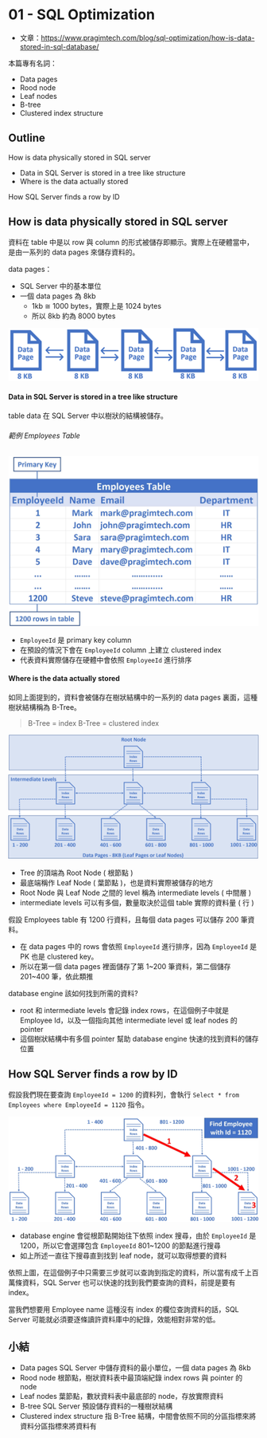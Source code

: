 # 01 - SQL Optimization
* 文章：https://www.pragimtech.com/blog/sql-optimization/how-is-data-stored-in-sql-database/

本篇專有名詞：
* Data pages
* Rood node
* Leaf nodes
* B-tree
* Clustered index structure

## Outline
How is data physically stored in SQL server
  * Data in SQL Server is stored in a tree like structure
  * Where is the data actually stored

How SQL Server finds a row by ID

## How is data physically stored in SQL server
資料在 table 中是以 row 與 column 的形式被儲存即顯示。實際上在硬體當中，是由一系列的 data pages 來儲存資料的。

data pages：
* SQL Server 中的基本單位
* 一個 data pages 為 8kb
   * 1kb ≅ 1000 bytes，實際上是 1024 bytes
   * 所以 8kb 約為 8000 bytes

![](/images/sql-opt/1-1.png)

#### Data in SQL Server is stored in a tree like structure
table data 在 SQL Server 中以樹狀的結構被儲存。

###### 範例 Employees Table
![](/images/sql-opt/1-2.jpg)

* `EmployeeId` 是 primary key column
* 在預設的情況下會在 `EmployeeId` column 上建立 clustered index
* 代表資料實際儲存在硬體中會依照 `EmployeeId` 進行排序

#### Where is the data actually stored
如同上面提到的，資料會被儲存在樹狀結構中的一系列的 data pages 裏面，這種樹狀結構稱為 B-Tree。

> B-Tree = index B-Tree = clustered index

![](/images/sql-opt/1-3.png)

* Tree 的頂端為 Root Node ( 根節點 )
* 最底端稱作 Leaf Node ( 葉節點 )，也是資料實際被儲存的地方
* Root Node 與 Leaf Node 之間的 level 稱為 intermediate levels ( 中間層 )
* intermediate levels 可以有多個，數量取決於這個 table 實際的資料量 ( 行 )

假設 Employees table 有 1200 行資料，且每個 data pages 可以儲存 200 筆資料。

* 在 data pages 中的 rows 會依照 `EmployeeId` 進行排序，因為 `EmployeeId` 是 PK 也是 clustered key。
* 所以在第一個 data pages 裡面儲存了第 1~200 筆資料，第二個儲存 201~400 筆，依此類推

database engine 該如何找到所需的資料?
* root 和 intermediate levels 會記錄 index rows，在這個例子中就是 Employee Id，以及一個指向其他 intermediate level 或 leaf nodes 的 pointer
* 這個樹狀結構中有多個 pointer 幫助 database engine 快速的找到資料的儲存位置

## How SQL Server finds a row by ID
假設我們現在要查詢 `EmployeeId = 1200` 的資料列，會執行 `Select * from Employees where EmployeeId = 1120` 指令。

![](/images/sql-opt/1-4.jpg)

* database engine 會從根節點開始往下依照 index 搜尋，由於 `EmployeeId` 是 1200，所以它會選擇包含 `EmployeeId` 801~1200 的節點進行搜尋
* 如上所述一直往下搜尋直到找到 leaf node，就可以取得想要的資料

依照上圖，在這個例子中只需要三步就可以查詢到指定的資料，所以當有成千上百萬條資料，SQL Server 也可以快速的找到我們要查詢的資料，前提是要有 index。

當我們想要用 Employee name 這種沒有 index 的欄位查詢資料的話，SQL Server 可能就必須要逐條讀許資料庫中的紀錄，效能相對非常的低。

## 小結
* Data pages
  SQL Server 中儲存資料的最小單位，一個 data pages 為 8kb
* Rood node
  根節點，樹狀資料表中最頂端紀錄 index rows 與 pointer 的 node
* Leaf nodes
  葉節點，數狀資料表中最底部的 node，存放實際資料
* B-tree
  SQL Server 預設儲存資料的一種樹狀結構
* Clustered index structure
  指 B-Tree 結構，中間會依照不同的分區指標來將資料分區指標來將資料有